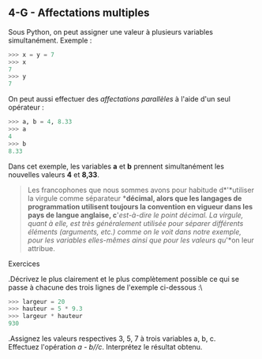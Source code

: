 ## 4-G - Affectations multiples

Sous Python, on peut assigner une valeur à plusieurs variables
simultanément. Exemple :



```python
>>> x = y = 7
>>> x
7
>>> y
7
```



On peut aussi effectuer des *affectations parallèles* à l'aide d'un seul
opérateur :



```python
>>> a, b = 4, 8.33
>>> a
4
>>> b
8.33
```



Dans cet exemple, les variables **a** et **b** prennent simultanément
les nouvelles valeurs **4** et **8,33**.

> Les francophones que nous sommes avons pour habitude d*'*utiliser la
> virgule comme séparateur ***décimal, alors que les langages de
> programmation utilisent toujours la convention en vigueur dans les
> pays de langue anglaise, c**'*est-à-dire le point décimal. La virgule,
> quant à elle, est très généralement utilisée pour séparer différents
> éléments (arguments, etc.) comme on le voit dans notre exemple, pour
> les variables elles-mêmes ainsi que pour les valeurs qu*'*on leur
> attribue.

Exercices

.Décrivez le plus clairement et le
plus complètement possible ce qui se passe à chacune des trois lignes de
l'exemple ci-dessous :\



```python
>>> largeur = 20
>>> hauteur = 5 * 9.3
>>> largeur * hauteur
930
```



.Assignez les valeurs respectives 3, 5, 7 à trois variables a, b, c.\
 Effectuez l'opération *a - b//c*. Interprétez le résultat obtenu.

